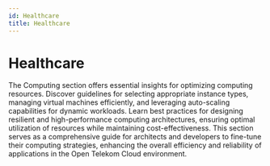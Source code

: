 ```yaml
---
id: Healthcare
title: Healthcare
---
```


# Healthcare

The Computing section offers essential insights for optimizing computing resources. Discover guidelines for selecting
appropriate instance types, managing virtual machines efficiently, and leveraging auto-scaling capabilities for dynamic
workloads. Learn best practices for designing resilient and high-performance computing architectures, ensuring optimal
utilization of resources while maintaining cost-effectiveness. This section serves as a comprehensive guide for architects
and developers to fine-tune their computing strategies, enhancing the overall efficiency and reliability of applications
in the Open Telekom Cloud environment.
